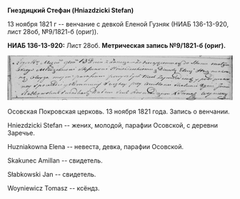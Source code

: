 **Гнездицкий Стефан (Hniazdzicki Stefan)**

13 ноября 1821 г -- венчание с девкой Еленой Гузняк (НИАБ 136-13-920,
лист 28об, №9/1821-б (ориг)).

**НИАБ 136-13-920:** Лист 28об. **Метрическая запись №9/1821-б (ориг).**

![](./media/665557cb773ad13ae1c3b1ce504e44b77e9fa171.png)

Осовская Покровская церковь. 13 ноября 1821 года. Запись о венчании.

Hniezdzicki Stefan -- жених, молодой, парафии Осовской, с деревни
Заречье.

Huzniakowna Elena -- невеста, девка, парафии Осовской.

Skakunec Amillan -- свидетель.

Słabkowski Jan -- свидетель.

Woyniewicz Tomasz -- ксёндз.
